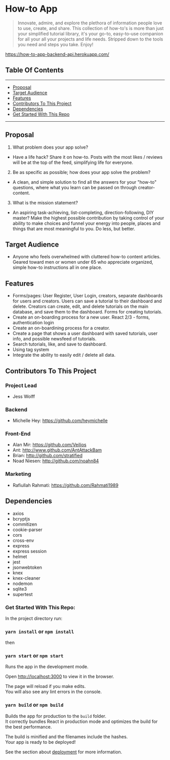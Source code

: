 # How-to App

> Innovate, admire, and explore the plethora of information people love to use, create, and share. This collection of how-to's is more than just your simplified tutorial library, it's your go-to, easy-to-use companion for all your all your projects and life needs. Stripped down to the tools you need and steps you take. Enjoy! 

https://how-to-app-backend-api.herokuapp.com/

## Table Of Contents

---

- [Proposal](#proposal)
- [Target Audience](#target-audience)
- [Features](#features)
- [Contributors To This Project](#contributors-to-this-project)
- [Dependencies](#Dependencies)
- [Get Started With This Repo](#get-started-with-this-repo)

---

## Proposal

1. What problem does your app solve?

- Have a life hack? Share it on how-to. Posts with the most likes / reviews will be at the top of the feed, simplifying life for everyone.

2. Be as specific as possible; how does your app solve the problem?

- A clean, and simple solution to find all the answers for your "how-to" questions, where what you learn can be passed on through creator-content.

3. What is the mission statement?

- An aspiring task-achieving, list-completing, direction-following, DIY master? Make the highest possible contribution by taking control of your ability to make choices and funnel your energy into people, places and things that are most meaningful to you. Do less, but better.

## Target Audience

- Anyone who feels overwhelmed with cluttered how-to content articles. Geared toward men or women under 65 who appreciate organized, simple how-to instructions all in one place.

## Features

- Forms/pages: User Register, User Login, creators, separate dashboards for users and creators. Users can save a tutorial to their dashboard and delete. Creators can create, edit, and delete tutorials on the main database, and save them to the dashboard. Forms for creating tutorials. 
- Create an on-boarding process for a new user. React 2/3 - forms, authentication login
- Create an on-boardining process for a creator.
- Create a page that shows a user dashboard with saved tutorials, user info, and possible newsfeed of tutorials.
- Search tutorials, like, and save to dashboard. 
- Using tag system 
- Integrate the ability to easily edit / delete all data.

## Contributors To This Project

### Project Lead

- Jess Wolff

### Backend

- Michelle Hey: https://github.com/heymichelle


### Front-End

- Alan Mir: https://github.com/Veilios
- Ant: http://www.github.com/AntAttackBam
- Brian: http://github.com/stratified
- Noad Niesen: http://github.com/noahn84

### Marketing

- Rafiullah Rahmati: https://github.com/Rahmati1989

## Dependencies

- axios
- bcryptjs
- commitizen
- cookie-parser
- cors
- cross-env
- express
- express session
- helmet
- jest 
- jsonwebtoken
- knex
- knex-cleaner
- nodemon
- sqlite3
- supertest


### Get Started With This Repo:

In the project directory run:

### `yarn install` or `npm install`

then

### `yarn start` or `npm start`

Runs the app in the development mode.<br />

Open [http://localhost:3000](http://localhost:3000) to view it in the browser.

The page will reload if you make edits.<br />
You will also see any lint errors in the console.

### `yarn build` or `npm build`

Builds the app for production to the `build` folder.<br />
It correctly bundles React in production mode and optimizes the build for the best performance.

The build is minified and the filenames include the hashes.<br />
Your app is ready to be deployed!

See the section about [deployment](https://facebook.github.io/create-react-app/docs/deployment) for more information.
